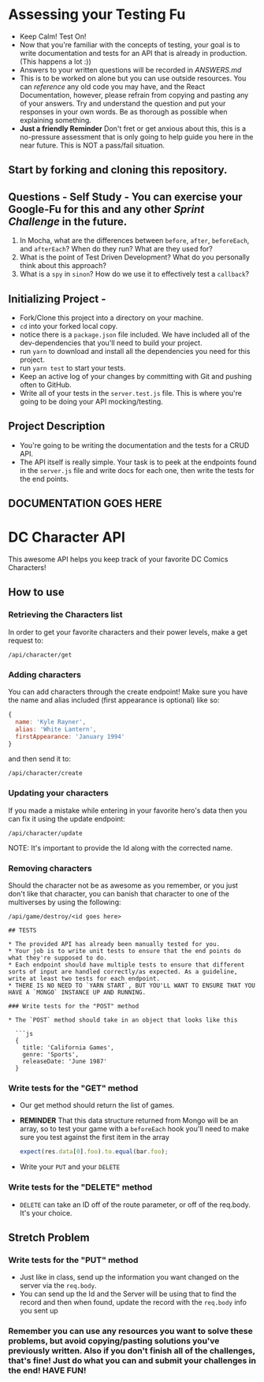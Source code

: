 # Assessing your Testing Fu

* Keep Calm! Test On!
* Now that you're familiar with the concepts of testing, your goal is to write documentation and tests for an API that is already in production. (This happens a lot :))
* Answers to your written questions will be recorded in _ANSWERS.md_
* This is to be worked on alone but you can use outside resources. You can _reference_ any old code you may have, and the React Documentation, however, please refrain from copying and pasting any of your answers. Try and understand the question and put your responses in your own words. Be as thorough as possible when explaining something.
* **Just a friendly Reminder** Don't fret or get anxious about this, this is a no-pressure assessment that is only going to help guide you here in the near future. This is NOT a pass/fail situation.

## Start by forking and cloning this repository.

## Questions - Self Study - You can exercise your Google-Fu for this and any other _Sprint Challenge_ in the future.

1.  In Mocha, what are the differences between `before`, `after`, `beforeEach`, and `afterEach`? When do they run? What are they used for?
2.  What is the point of Test Driven Development? What do you personally think about this approach?
3.  What is a `spy` in `sinon`? How do we use it to effectively test a `callback`?

## Initializing Project -

* Fork/Clone this project into a directory on your machine.
* `cd` into your forked local copy.
* notice there is a `package.json` file included. We have included all of the dev-dependencies that you'll need to build your project.
* run `yarn` to download and install all the dependencies you need for this project.
* run `yarn test` to start your tests.
* Keep an active log of your changes by committing with Git and pushing often to GitHub.
* Write all of your tests in the `server.test.js` file. This is where you're going to be doing your API mocking/testing.

## Project Description

* You're going to be writing the documentation and the tests for a CRUD API.
* The API itself is really simple. Your task is to peek at the endpoints found in the `server.js` file and write docs for each one, then write the tests for the end points.

## DOCUMENTATION GOES HERE

# DC Character API

This awesome API helps you keep track of your favorite DC Comics Characters!

## How to use

### Retrieving the Characters list

In order to get your favorite characters and their power levels, make a get request to:

`/api/character/get`

### Adding characters

You can add characters through the create endpoint! Make sure you have the name and alias included (first appearance is optional) like so:

```js
{
  name: 'Kyle Rayner',
  alias: 'White Lantern',
  firstAppearance: 'January 1994'
}
```

and then send it to:

`/api/character/create`

### Updating your characters

If you made a mistake while entering in your favorite hero's data then you can fix it using the update endpoint:

`/api/character/update`

NOTE: It's important to provide the Id along with the corrected name.

### Removing characters

Should the character not be as awesome as you remember, or you just don't like that character, you can banish that character to one of the multiverses by using the following:

`/api/game/destroy/<id goes here>`

````
## TESTS

* The provided API has already been manually tested for you.
* Your job is to write unit tests to ensure that the end points do what they're supposed to do.
* Each endpoint should have multiple tests to ensure that different sorts of input are handled correctly/as expected. As a guideline, write at least two tests for each endpoint.
* THERE IS NO NEED TO `YARN START`, BUT YOU'LL WANT TO ENSURE THAT YOU HAVE A `MONGO` INSTANCE UP AND RUNNING.

### Write tests for the "POST" method

* The `POST` method should take in an object that looks like this

  ```js
  {
    title: 'California Games',
    genre: 'Sports',
    releaseDate: 'June 1987'
  }
````

### Write tests for the "GET" method

* Our get method should return the list of games.
* **REMINDER** That this data structure returned from Mongo will be an array, so to test your game with a `beforeEach` hook you'll need to make sure you test against the first item in the array

  ```js
  expect(res.data[0].foo).to.equal(bar.foo);
  ```

* Write your `PUT` and your `DELETE`

### Write tests for the "DELETE" method

* `DELETE` can take an ID off of the route parameter, or off of the req.body. It's your choice.

## Stretch Problem

### Write tests for the "PUT" method

* Just like in class, send up the information you want changed on the server via the `req.body`.
* You can send up the Id and the Server will be using that to find the record and then when found, update the record with the `req.body` info you sent up

### Remember you can use any resources you want to solve these problems, but avoid copying/pasting solutions you've previously written. Also if you don't finish all of the challenges, that's fine! Just do what you can and submit your challenges in the end! HAVE FUN!

